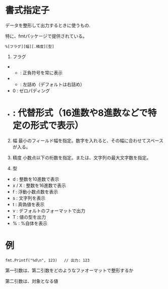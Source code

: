 # 書式指定子

データを整形して出力するときに使うもの.

特に、fmtパッケージで提供されている。

```
%[フラグ][幅][.精度][型]
```

1. フラグ
- + : 正負符号を常に表示
- - : 左詰め（デフォルトは右詰め）
- 0 : ゼロパディング
- # : 代替形式（16進数や8進数などで特定の形式で表示）

2. 幅
最小のフィールド幅を指定。数字を入れると、その幅に合わせてスペースが入る。

3. 精度
小数点以下の桁数を指定。または、文字列の最大文字数を指定。

4. 型
- d : 整数を10進数で表示
- x / X : 整数を16進数で表示
- f : 浮動小数点数を表示
- s : 文字列を表示
- t : 真偽値を表示
- v : デフォルトのフォーマットで出力
- T : 値の型を出力
- % : %自体を表示

# 例

```
fmt.Printf("%d\n", 123)   // 出力: 123
```

第一引数は、第二引数をどのようなファオーマットで整形するか

第二引数は、対象となる値

